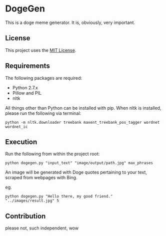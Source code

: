 # DogeGen

This is a doge meme generator. It is, obviously, very important.

## License

This project uses the [MIT License](LICENSE).

## Requirements

The following packages are required:

* Python 2.7.x
* Pillow and PIL
* nltk

All things other than Python can be installed with pip.
When nltk is installed, please run the following via terminal:

```
python -m nltk.downloader treebank maxent_treebank_pos_tagger wordnet wordnet_ic
```

## Execution

Run the following from within the project root:

```
python dogegen.py "input_text" "image/output/path.jpg" max_phrases
```

An image will be generated with Doge quotes pertaining to your text, scraped from webpages with Bing.

eg.

```
python dogegen.py "Hello there, my good friend." "../images/result.jpg" 5
```

## Contribution

please not, such independent, wow
